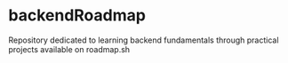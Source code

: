 # backendRoadmap
Repository dedicated to learning backend fundamentals through practical projects available on roadmap.sh
